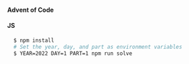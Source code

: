 #### Advent of Code

#### JS
```bash
  $ npm install
  # Set the year, day, and part as environment variables
  $ YEAR=2022 DAY=1 PART=1 npm run solve
```